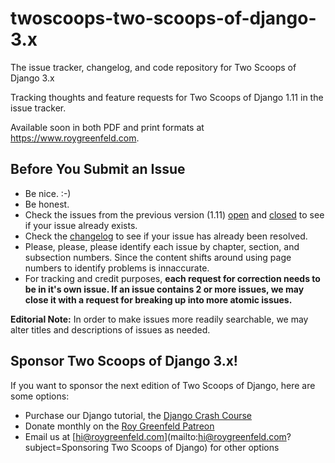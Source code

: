 # twoscoops-two-scoops-of-django-3.x
The issue tracker, changelog, and code repository for Two Scoops of Django 3.x

Tracking thoughts and feature requests for Two Scoops of Django 1.11 in the issue tracker.

Available soon in both PDF and print formats at https://www.roygreenfeld.com. 

## Before You Submit an Issue

* Be nice. :-)
* Be honest.
* Check the issues from the previous version (1.11) [open](https://github.com/twoscoops/two-scoops-of-django-1.11/issues?state=open) and [closed](https://github.com/twoscoops/two-scoops-of-django-1.11/issues?state=closed) to see if your issue already exists.
* Check the [changelog](https://github.com/twoscoops/two-scoops-of-django-3.x/blob/master/changelog.md) to see if your issue has already been resolved.
* Please, please, please identify each issue by chapter, section, and subsection numbers. Since the content shifts around using page numbers to identify problems is innaccurate.
* For tracking and credit purposes, **each request for correction needs to be in it's own issue. If an issue contains 2 or more issues, we may close it with a request for breaking up into more atomic issues.**

**Editorial Note:** In order to make issues more readily searchable, we may alter titles and descriptions of issues as needed.

## Sponsor Two Scoops of Django 3.x!

If you want to sponsor the next edition of Two Scoops of Django, here are some options:

- Purchase our Django tutorial, the [Django Crash Course](https://www.roygreenfeld.com/collections/two-scoops-press/products/django-crash-course)
- Donate monthly on the [Roy Greenfeld Patreon](https://www.patreon.com/roygreenfeld)
- Email us at [hi@roygreenfeld.com](mailto:hi@roygreenfeld.com?subject=Sponsoring Two Scoops of Django) for other options
